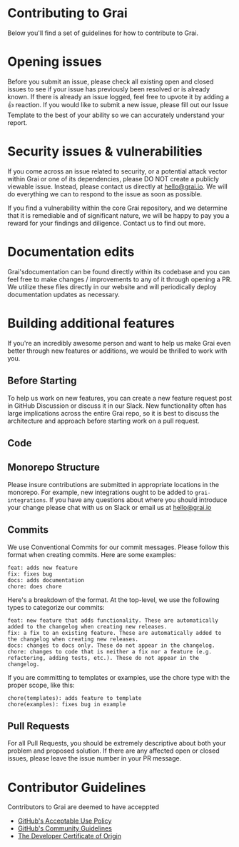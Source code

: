 # Contributing to Grai

Below you'll find a set of guidelines for how to contribute to Grai.

# Opening issues

Before you submit an issue, please check all existing open and closed issues to see if your issue has previously been resolved or is already known. 
If there is already an issue logged, feel free to upvote it by adding a 👍 reaction. 
If you would like to submit a new issue, please fill out our Issue Template to the best of your ability so we can accurately understand your report.

# Security issues & vulnerabilities

If you come across an issue related to security, or a potential attack vector within Grai or one of its dependencies, please DO NOT create a publicly viewable issue. 
Instead, please contact us directly at hello@grai.io. 
We will do everything we can to respond to the issue as soon as possible.

If you find a vulnerability within the core Grai repository, and we determine that it is remediable and of significant nature, we will be happy to pay you a reward for your findings and diligence. 
Contact us to find out more.

# Documentation edits

Grai'sdocumentation can be found directly within its codebase and you can feel free to make changes / improvements to any of it through opening a PR. 
We utilize these files directly in our website and will periodically deploy documentation updates as necessary.

# Building additional features

If you're an incredibly awesome person and want to help us make Grai even better through new features or additions, we would be thrilled to work with you.


## Before Starting

To help us work on new features, you can create a new feature request post in GitHub Discussion or discuss it in our Slack. 
New functionality often has large implications across the entire Grai repo, so it is best to discuss the architecture and approach before starting work on a pull request.

## Code

## Monorepo Structure

Please insure contributions are submitted in appropriate locations in the monorepo.
For example, new integrations ought to be added to `grai-integrations`.
If you have any questions about where you should introduce your change please chat with us on Slack or email us at hello@grai.io

## Commits

We use Conventional Commits for our commit messages. Please follow this format when creating commits. Here are some examples:

    feat: adds new feature
    fix: fixes bug
    docs: adds documentation
    chore: does chore

Here's a breakdown of the format. At the top-level, we use the following types to categorize our commits:

    feat: new feature that adds functionality. These are automatically added to the changelog when creating new releases.
    fix: a fix to an existing feature. These are automatically added to the changelog when creating new releases.
    docs: changes to docs only. These do not appear in the changelog.
    chore: changes to code that is neither a fix nor a feature (e.g. refactoring, adding tests, etc.). These do not appear in the changelog.

If you are committing to templates or examples, use the chore type with the proper scope, like this:

    chore(templates): adds feature to template
    chore(examples): fixes bug in example

## Pull Requests

For all Pull Requests, you should be extremely descriptive about both your problem and proposed solution. If there are any affected open or closed issues, please leave the issue number in your PR message.

# Contributor Guidelines

Contributors to Grai are deemed to have acceppted

* [GitHub's Acceptable Use Policy](https://docs.github.com/en/site-policy/acceptable-use-policies/github-acceptable-use-policies)
* [GitHub's Community Guidelines](https://docs.github.com/en/site-policy/github-terms/github-community-guidelines)
* [The Developer Certificate of Origin](https://developercertificate.org/)
 
